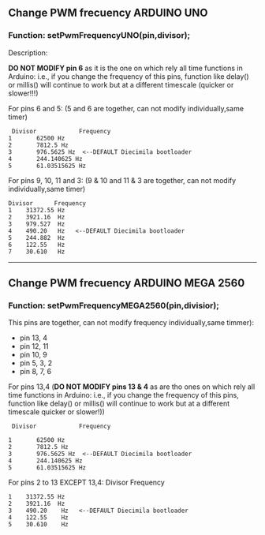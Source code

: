 ##  Change PWM frecuency **ARDUINO UNO**
### Function:  		setPwmFrequencyUNO(pin,divisor);
Description:

**DO NOT MODIFY pin 6** as it is the one on which rely all time functions in Arduino: i.e., if you change the frequency of this pins, function like delay() or millis() will continue to work but at a different timescale (quicker or slower!!!)
 
 For pins 6 and 5:   (5 and 6 are together, can not modify individually,same timer)
 
     Divisor 	        Frequency
   	1 	 	62500 Hz
	2 	 	7812.5 Hz
	3 	 	976.5625 Hz  <--DEFAULT Diecimila bootloader
	4 	 	244.140625 Hz
	5 	 	61.03515625 Hz  
	

For pins 9, 10, 11 and 3: (9 & 10 and 11 & 3 are together, can not modify individually,same timer)
 

    Divisor 	 Frequency
	1 	 31372.55 Hz
	2	 3921.16  Hz
	3 	 979.527  Hz
	4 	 490.20   Hz   <--DEFAULT Diecimila bootloader
	5 	 244.882  Hz
	6	 122.55   Hz
	7	 30.610   Hz	

***
## Change PWM frecuency ARDUINO MEGA 2560
  
 

###	Function:     setPwmFrequencyMEGA2560(pin,divisior); 
This pins are together, can not modify frequency individually,same timmer):

- pin 13, 4
- pin 12, 11
- pin 10, 9
- pin 5, 3, 2
- pin 8, 7, 6
 
For pins 13,4 (**DO NOT MODIFY pins 13 & 4** as are tho ones on which rely 
all time functions in Arduino: i.e., if you change the frequency of this pins, 
function like delay() or millis() will continue to work but at a different timescale quicker or slower!))


     Divisor 	        Frequency

   	1 	 	62500 Hz
	2 	 	7812.5 Hz
	3 	 	976.5625 Hz  <--DEFAULT Diecimila bootloader
	4 	 	244.140625 Hz
	5 	 	61.03515625 Hz  
	
For pins 2 to 13 EXCEPT 13,4:
    Divisor 	 Frequency

	1 	 31372.55 Hz
	2	 3921.16  Hz
	3	 490.20    Hz   <--DEFAULT Diecimila bootloader
	4	 122.55    Hz
	5	 30.610    Hz	
